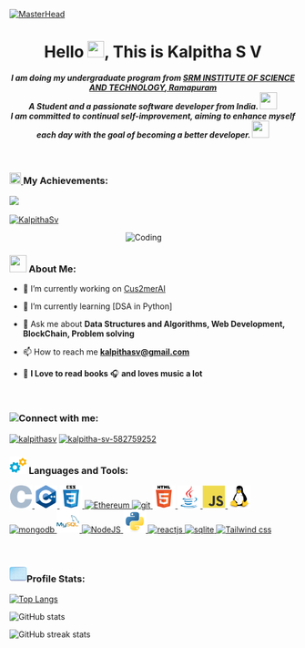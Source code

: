 [![MasterHead](https://github.com/MishManners/MishManners/raw/master/MishManners%20Room%20animated.gif)](https://github.com/kalpithasv)
<h1 align="center">Hello <a href="https://github.com/kalpithasv"><img src="https://github.com/iamimmanuelraj/iamimmanuelraj/blob/master/Assets/Handshake.gif" width="29px" height="29px"></a>, This is Kalpitha S V</h1>
<h4 align="center"><i>
I am doing my undergraduate program from <a href="https://www.srmist.edu.in/"> <b>SRM INSTITUTE OF SCIENCE AND TECHNOLOGY</b>, Ramapuram</a>
<br> A Student and a passionate software developer from India. <a href="https://www.linkedin.com/in/kalpitha-sv-582759252/"><img src="https://github.com/iamimmanuelraj/iamimmanuelraj/blob/master/Assets/Developer.gif" width="30px" height="30px"></a><br>I am committed to continual self-improvement, aiming to enhance myself each day with the goal of becoming a better developer. <a href="https://twitter.com/KalpithaSv"><img src="https://github.com/iamimmanuelraj/iamimmanuelraj/blob/master/Assets/Rocket.gif" width="30px" height="30px"></a></i></h4>
<br>

<h3 align="left"><a href="[![trophy](https://github-kalpithasv-trophy.vercel.app/?username=ryo-ma&theme=onedark)](https://github.com/ryo-ma/github-profile-trophy)"><img src="https://github.com/iamimmanuelraj/iamimmanuelraj/blob/master/Assets/Medal.gif" width="20px" height="20px"> </a> My Achievements:</h3>

![](https://github-profile-trophy.vercel.app/?username=kalpithasv&theme=discord&no-frame=false&no-bg=false&margin-w=3&margin-h=3)
<p align="left"> <a href="https://twitter.com/KalpithaSv" target="blank"><img src="https://img.shields.io/twitter/follow/KalpithaSv?logo=twitter&style=for-the-badge" alt="KalpithaSv" /></a> </p>

<a href="https://github.com/kalpithasv?tab=repositories"><img align="right" alt="Coding" width="300" src="https://github.com/iamimmanuelraj/iamimmanuelraj/blob/master/Assets/computer-work.gif"></a>
<br>
<h3 align="left"><a href="https://www.linkedin.com/in/kalpitha-sv-582759252/"><img src="https://github.com/iamimmanuelraj/iamimmanuelraj/blob/master//Developer.gif" width="30px" height="30px"></a> About Me:</h3>

- 🔭 I’m currently working on [Cus2merAI](https://github.com/kalpithasv/intel-backend-twilio1)

- 🌱 I’m currently learning [DSA in Python]

- 💬 Ask me about **Data Structures and Algorithms, Web Development, BlockChain, Problem solving**

- 📫 How to reach me **kalpithasv@gmail.com**

- 📖 **I Love to read books** 🎧 **and loves music a lot**

<br>
<h3 align="left"><a href="https://linktr.ee/kalpithasv"><img src="https://github.com/iamimmanuelraj/iamimmanuelraj/blob/master/Assets/Hi.gif" height="32px"></a>Connect with me:</h3>
<p align="left">
<a href="https://twitter.com/KalpithaSv" target="blank"><img align="center" src="https://raw.githubusercontent.com/rahuldkjain/github-profile-readme-generator/master/src/images/icons/Social/twitter.svg" alt="kalpithasv" height="30" width="40" /></a>
<a href="https://www.linkedin.com/in/kalpitha-sv-582759252/" target="blank"><img align="center" src="https://raw.githubusercontent.com/rahuldkjain/github-profile-readme-generator/master/src/images/icons/Social/linked-in-alt.svg" alt="kalpitha-sv-582759252" height="30" width="40" /></a>

<br>
<h3 align="left"><a><img src="https://github.com/SiddharthaBhattacharjee/SiddharthaBhattacharjee/blob/main/assets/output-onlinegiftools%20(3).gif" height="30px"></a> Languages and Tools:</h3>
<p align="left"><a href="https://www.cprogramming.com/" target="_blank" rel="noreferrer"> <img src="https://raw.githubusercontent.com/devicons/devicon/master/icons/c/c-original.svg" alt="c" width="40" height="40"/> </a> <a href="https://www.w3schools.com/cpp/" target="_blank" rel="noreferrer"> <img src="https://raw.githubusercontent.com/devicons/devicon/master/icons/cplusplus/cplusplus-original.svg" alt="cplusplus" width="40" height="40"/> </a> <a href="https://www.w3schools.com/css/" target="_blank" rel="noreferrer"> <img src="https://raw.githubusercontent.com/devicons/devicon/master/icons/css3/css3-original-wordmark.svg" alt="css3" width="40" height="40"/> </a> <a href="https://ethereum.org/en/" target="_blank" rel="noreferrer"> <img src="https://www.vectorlogo.zone/logos/ethereum/ethereum-icon.svg" alt="Ethereum" width="40" height="40"/> </a> <a href="https://git-scm.com/" target="_blank" rel="noreferrer"> <img src="https://www.vectorlogo.zone/logos/git-scm/git-scm-icon.svg" alt="git" width="40" height="40"/> </a> <a href="https://www.w3.org/html/" target="_blank" rel="noreferrer"> <img src="https://raw.githubusercontent.com/devicons/devicon/master/icons/html5/html5-original-wordmark.svg" alt="html5" width="40" height="40"/> </a> <a href="https://www.java.com" target="_blank" rel="noreferrer"> <img src="https://raw.githubusercontent.com/devicons/devicon/master/icons/java/java-original.svg" alt="java" width="40" height="40"/> </a> <a href="https://developer.mozilla.org/en-US/docs/Web/JavaScript" target="_blank" rel="noreferrer"> <img src="https://raw.githubusercontent.com/devicons/devicon/master/icons/javascript/javascript-original.svg" alt="javascript" width="40" height="40"/> </a>  <a href="https://www.linux.org/" target="_blank" rel="noreferrer"> <img src="https://raw.githubusercontent.com/devicons/devicon/master/icons/linux/linux-original.svg" alt="linux" width="40" height="40"/>  <a href="https://www.mongodb.com" target="_blank" rel="noreferrer"> <img src="https://www.vectorlogo.zone/logos/mongodb/mongodb-icon.svg" alt="mongodb" width="40" height="40"/> </a> <a href="https://www.mysql.com/" target="_blank" rel="noreferrer"> <img src="https://raw.githubusercontent.com/devicons/devicon/master/icons/mysql/mysql-original-wordmark.svg" alt="mysql" width="40" height="40"/> </a> <a href="https://nodejs.org" target="_blank" rel="noreferrer"> <img src="https://upload.wikimedia.org/wikipedia/commons/thumb/d/d9/Node.js_logo.svg/590px-Node.js_logo.svg.png" alt="NodeJS" width="50" height="40"/> </a> <a href="https://www.python.org" target="_blank" rel="noreferrer"> <img src="https://raw.githubusercontent.com/devicons/devicon/master/icons/python/python-original.svg" alt="python" width="40" height="40"/> </a> <a href="https://www.reactjs.org/" target="_blank" rel="noreferrer"> <img src="https://www.vectorlogo.zone/logos/reactjs/reactjs-icon.svg" alt="reactjs" width="40" height="40"/> </a>  <a href="https://www.sqlite.org/" target="_blank" rel="noreferrer"> <img src="https://www.vectorlogo.zone/logos/sqlite/sqlite-icon.svg" alt="sqlite" width="40" height="40"/> </a> <a href="https://tailwindcss.com" target="_blank" rel="noreferrer"> <img src="https://www.vectorlogo.zone/logos/tailwindcss/tailwindcss-icon.svg" alt="Tailwind css" width="40" height="40"/> </a> 
 </p>
 <br>
<h3 align="left"><a href="https://github.com/anuraghazra/github-readme-stats"><img src="https://github.com/SiddharthaBhattacharjee/SiddharthaBhattacharjee/blob/main/assets/output-onlinegiftools%20(4).gif" height="30px"></a>Profile Stats:</h3>

[![Top Langs](https://github-readme-stats.vercel.app/api/top-langs/?username=kalpithasv&theme=nord&layout=compact)](https://github.com/anuraghazra/github-readme-stats)

![GitHub stats](https://github-readme-stats.vercel.app/api?username=kalpithasv&show_icons=true&theme=nord)  

![GitHub streak stats](https://github-readme-streak-stats.herokuapp.com/?user=kalpithasv&theme=nord)  

<!--[![Kalpitha's GitHub Activity Graph](https://github-readme-activity-graph.cyclic.app/graph?username=kalpithasv&theme=nord)](https://github.com/kalpithasv)-->

